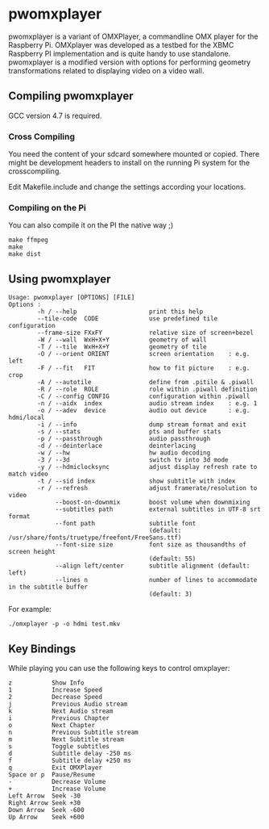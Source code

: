 pwomxplayer
===========

pwomxplayer is a variant of OMXPlayer, a commandline OMX player for
the Raspberry Pi. OMXplayer was developed as a testbed for the XBMC
Raspberry PI implementation and is quite handy to use standalone.
pwomxplayer is a modified version with options for performing geometry
transformations related to displaying video on a video wall.

Compiling pwomxplayer
---------------------

GCC version 4.7 is required.

### Cross Compiling

You need the content of your sdcard somewhere mounted or copied. There might be
development headers to install on the running Pi system for the crosscompiling.

Edit Makefile.include and change the settings according your locations.

### Compiling on the Pi

You can also compile it on the PI the native way ;)

    make ffmpeg
    make
    make dist

Using pwomxplayer
-----------------

    Usage: pwomxplayer [OPTIONS] [FILE]
    Options :
            -h / --help                    print this help
            --tile-code  CODE              use predefined tile configuration
            --frame-size FXxFY             relative size of screen+bezel
            -W / --wall  WxH+X+Y           geometry of wall
            -T / --tile  WxH+X+Y           geometry of tile
            -O / --orient ORIENT           screen orientation    : e.g. left
            -F / --fit   FIT               how to fit picture    : e.g. crop
            -A / --autotile                define from .pitile & .piwall
            -R / --role  ROLE              role within .piwall definition
            -C / --config CONFIG           configuration within .piwall
            -n / --aidx  index             audio stream index    : e.g. 1
            -o / --adev  device            audio out device      : e.g. hdmi/local
            -i / --info                    dump stream format and exit
            -s / --stats                   pts and buffer stats
            -p / --passthrough             audio passthrough
            -d / --deinterlace             deinterlacing
            -w / --hw                      hw audio decoding
            -3 / --3d                      switch tv into 3d mode
            -y / --hdmiclocksync           adjust display refresh rate to match video
            -t / --sid index               show subtitle with index
            -r / --refresh                 adjust framerate/resolution to video
                 --boost-on-downmix        boost volume when downmixing
                 --subtitles path          external subtitles in UTF-8 srt format
                 --font path               subtitle font
                                           (default: /usr/share/fonts/truetype/freefont/FreeSans.ttf)
                 --font-size size          font size as thousandths of screen height
                                           (default: 55)
                 --align left/center       subtitle alignment (default: left)
                 --lines n                 number of lines to accommodate in the subtitle buffer
                                           (default: 3)

For example:

    ./omxplayer -p -o hdmi test.mkv

Key Bindings
------------

While playing you can use the following keys to control omxplayer:

    z			Show Info
    1			Increase Speed
    2			Decrease Speed
    j			Previous Audio stream
    k			Next Audio stream
    i			Previous Chapter
    o			Next Chapter
    n			Previous Subtitle stream
    m			Next Subtitle stream
    s			Toggle subtitles
    d			Subtitle delay -250 ms
    f			Subtitle delay +250 ms
    q			Exit OMXPlayer
    Space or p	Pause/Resume
    -			Decrease Volume
    +			Increase Volume
    Left Arrow	Seek -30
    Right Arrow	Seek +30
    Down Arrow	Seek -600
    Up Arrow	Seek +600
